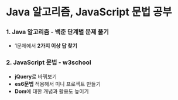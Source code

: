 # Java 알고리즘, JavaScript 문법 공부
   
   
    
### 1. Java 알고리즘 - 백준 단계별 문제 풀기    
* 1문제에서 **2가지 이상 답 찾기**   
    
  
  
    
### 2. JavaScript 문법 - w3school
* **jQuery**로 바꿔보기   
* **es6문법** 적용해서 미니 프로젝트 만들기
* **Dom**에 대한 개념과 활용도 높이기
